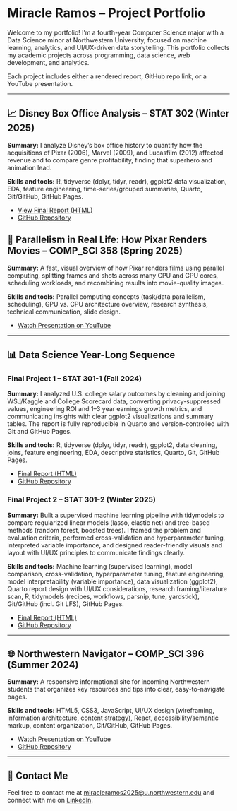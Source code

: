# Miracle Ramos – Project Portfolio

Welcome to my portfolio! I’m a fourth-year Computer Science major with a Data Science minor at Northwestern University, focused on machine learning, analytics, and UI/UX-driven data storytelling. This portfolio collects my academic projects across programming, data science, web development, and analytics.

Each project includes either a rendered report, GitHub repo link, or a YouTube presentation.

---

## 📈 Disney Box Office Analysis – STAT 302 (Winter 2025)
**Summary:** I analyze Disney’s box office history to quantify how the acquisitions of Pixar (2006), Marvel (2009), and Lucasfilm (2012) affected revenue and to compare genre profitability, finding that superhero and animation lead.

**Skills and tools:** R, tidyverse (dplyr, tidyr, readr), ggplot2 data visualization, EDA, feature engineering, time-series/grouped summaries, Quarto, Git/GitHub, GitHub Pages.

- [View Final Report (HTML)](https://miracleramos2025.github.io/disney-boxoffice-analysis/ramos_miracle_final_project.html)
- [GitHub Repository](https://github.com/miracleramos2025/disney-boxoffice-analysis)


## 🎥 Parallelism in Real Life: How Pixar Renders Movies – COMP_SCI 358 (Spring 2025)
**Summary:** A fast, visual overview of how Pixar renders films using parallel computing, splitting frames and shots across many CPU and GPU cores, scheduling workloads, and recombining results into movie-quality images.

**Skills and tools:** Parallel computing concepts (task/data parallelism, scheduling), GPU vs. CPU architecture overview, research synthesis, technical communication, slide design.

- [Watch Presentation on YouTube](https://youtu.be/toNq7nj4ROk?si=Nm7qq6OWZ9hb3Vwz)

---

## 📊 Data Science Year-Long Sequence

### Final Project 1 – STAT 301-1 (Fall 2024)
**Summary:** I analyzed U.S. college salary outcomes by cleaning and joining WSJ/Kaggle and College Scorecard data, converting privacy-suppressed values, engineering ROI and 1–3 year earnings growth metrics, and communicating insights with clear ggplot2 visualizations and summary tables. The report is fully reproducible in Quarto and version-controlled with Git and GitHub Pages.

**Skills and tools:** R, tidyverse (dplyr, tidyr, readr), ggplot2, data cleaning, joins, feature engineering, EDA, descriptive statistics, Quarto, Git, GitHub Pages.

- [Final Report (HTML)](https://miracleramos2025.github.io/final-project-1-site/ramos_miracle_final_report.html)
- [GitHub Repository](https://github.com/miracleramos2025/final-project-1-site)



### Final Project 2 – STAT 301-2 (Winter 2025)
**Summary:** Built a supervised machine learning pipeline with tidymodels to compare regularized linear models (lasso, elastic net) and tree-based methods (random forest, boosted trees). I framed the problem and evaluation criteria, performed cross-validation and hyperparameter tuning, interpreted variable importance, and designed reader-friendly visuals and layout with UI/UX principles to communicate findings clearly.

**Skills and tools:** Machine learning (supervised learning), model comparison, cross-validation, hyperparameter tuning, feature engineering, model interpretability (variable importance), data visualization (ggplot2), Quarto report design with UI/UX considerations, research framing/literature scan, R, tidymodels (recipes, workflows, parsnip, tune, yardstick), Git/GitHub (incl. Git LFS), GitHub Pages.

- [Final Report (HTML)](https://miracleramos2025.github.io/final-project-2-site/Ramos_Miracle_final_report.html)
- [GitHub Repository](https://github.com/miracleramos2025/final-project-2-site)

---

## 🌐 Northwestern Navigator – COMP_SCI 396 (Summer 2024)
**Summary:** A responsive informational site for incoming Northwestern students that organizes key resources and tips into clear, easy-to-navigate pages.  

**Skills and tools:** HTML5, CSS3, JavaScript, UI/UX design (wireframing, information architecture, content strategy), React, accessibility/semantic markup, content organization, Git/GitHub, GitHub Pages.

- [Watch Presentation on YouTube](https://youtu.be/pn5t4ZIiq1Y)
- [GitHub Repository](https://github.com/miracleramos2025/northwestern_navigator.git)

---

## 📄 Contact Me
Feel free to contact me at miracleramos2025@u.northwestern.edu and connect with me on [LinkedIn](https://www.linkedin.com/in/miracle-ramos/).

